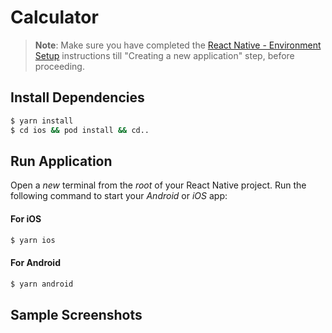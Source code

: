 # Calculator

> **Note**: Make sure you have completed the [React Native - Environment Setup](https://reactnative.dev/docs/environment-setup) instructions till "Creating a new application" step, before proceeding.

## Install Dependencies

```bash
$ yarn install
$ cd ios && pod install && cd..
```

## Run Application

Open a _new_ terminal from the _root_ of your React Native project. Run the following command to start your _Android_ or _iOS_ app:

#### For iOS

```bash
$ yarn ios
```

#### For Android

```bash
$ yarn android
```

## Sample Screenshots
